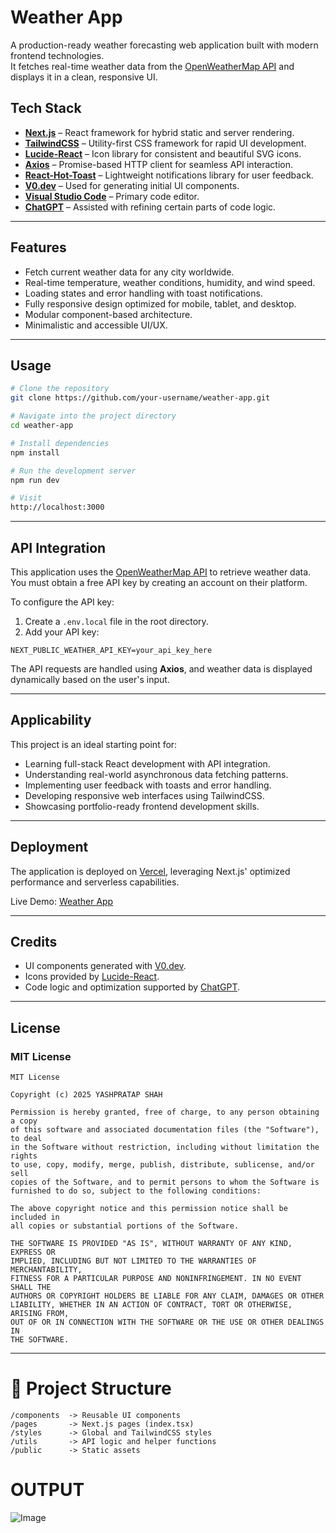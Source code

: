 
# Weather App

A production-ready weather forecasting web application built with modern frontend technologies.\
It fetches real-time weather data from the [OpenWeatherMap API](https://openweathermap.org/api) and displays it in a clean, responsive UI.

## Tech Stack

- **[Next.js](https://nextjs.org/)** – React framework for hybrid static and server rendering.
- **[TailwindCSS](https://tailwindcss.com/)** – Utility-first CSS framework for rapid UI development.
- **[Lucide-React](https://lucide.dev/)** – Icon library for consistent and beautiful SVG icons.
- **[Axios](https://axios-http.com/)** – Promise-based HTTP client for seamless API interaction.
- **[React-Hot-Toast](https://react-hot-toast.com/)** – Lightweight notifications library for user feedback.
- **[V0.dev](https://v0.dev/)** – Used for generating initial UI components.
- **[Visual Studio Code](https://code.visualstudio.com/)** – Primary code editor.
- **[ChatGPT](https://openai.com/chatgpt)** – Assisted with refining certain parts of code logic.

---

## Features

- Fetch current weather data for any city worldwide.
- Real-time temperature, weather conditions, humidity, and wind speed.
- Loading states and error handling with toast notifications.
- Fully responsive design optimized for mobile, tablet, and desktop.
- Modular component-based architecture.
- Minimalistic and accessible UI/UX.

---

## Usage

```bash
# Clone the repository
git clone https://github.com/your-username/weather-app.git

# Navigate into the project directory
cd weather-app

# Install dependencies
npm install

# Run the development server
npm run dev

# Visit
http://localhost:3000
```

---

## API Integration

This application uses the [OpenWeatherMap API](https://openweathermap.org/api) to retrieve weather data.\
You must obtain a free API key by creating an account on their platform.

To configure the API key:

1. Create a `.env.local` file in the root directory.
2. Add your API key:

```env
NEXT_PUBLIC_WEATHER_API_KEY=your_api_key_here
```

The API requests are handled using **Axios**, and weather data is displayed dynamically based on the user's input.

---

## Applicability

This project is an ideal starting point for:

- Learning full-stack React development with API integration.
- Understanding real-world asynchronous data fetching patterns.
- Implementing user feedback with toasts and error handling.
- Developing responsive web interfaces using TailwindCSS.
- Showcasing portfolio-ready frontend development skills.

---

## Deployment

The application is deployed on [Vercel](https://vercel.com/), leveraging Next.js' optimized performance and serverless capabilities.

Live Demo: [Weather App](https://weather-app-phi-five-98.vercel.app/)

---

## Credits

- UI components generated with [V0.dev](https://v0.dev/).
- Icons provided by [Lucide-React](https://lucide.dev/).
- Code logic and optimization supported by [ChatGPT](https://openai.com/chatgpt).

---

## License

### MIT License

```
MIT License

Copyright (c) 2025 YASHPRATAP SHAH

Permission is hereby granted, free of charge, to any person obtaining a copy
of this software and associated documentation files (the "Software"), to deal
in the Software without restriction, including without limitation the rights
to use, copy, modify, merge, publish, distribute, sublicense, and/or sell
copies of the Software, and to permit persons to whom the Software is
furnished to do so, subject to the following conditions:

The above copyright notice and this permission notice shall be included in
all copies or substantial portions of the Software.

THE SOFTWARE IS PROVIDED "AS IS", WITHOUT WARRANTY OF ANY KIND, EXPRESS OR
IMPLIED, INCLUDING BUT NOT LIMITED TO THE WARRANTIES OF MERCHANTABILITY,
FITNESS FOR A PARTICULAR PURPOSE AND NONINFRINGEMENT. IN NO EVENT SHALL THE
AUTHORS OR COPYRIGHT HOLDERS BE LIABLE FOR ANY CLAIM, DAMAGES OR OTHER
LIABILITY, WHETHER IN AN ACTION OF CONTRACT, TORT OR OTHERWISE, ARISING FROM,
OUT OF OR IN CONNECTION WITH THE SOFTWARE OR THE USE OR OTHER DEALINGS IN
THE SOFTWARE.
```

---

# 📂 Project Structure

```
/components  -> Reusable UI components
/pages       -> Next.js pages (index.tsx)
/styles      -> Global and TailwindCSS styles
/utils       -> API logic and helper functions
/public      -> Static assets
```

# OUTPUT

![Image](https://github.com/user-attachments/assets/69990135-38d8-4337-bca4-e12fa56b5e4d)

